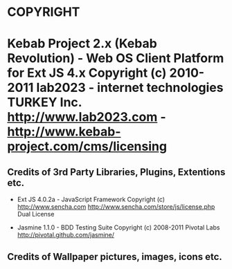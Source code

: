 COPYRIGHT
================================================================================
Kebab Project 2.x (Kebab Revolution) - Web OS Client Platform for Ext JS 4.x
    Copyright (c) 2010-2011 lab2023 - internet technologies TURKEY Inc.
    http://www.lab2023.com - http://www.kebab-project.com/cms/licensing
================================================================================

Credits of 3rd Party Libraries, Plugins, Extentions etc.
--------------------------------------------------------------------------------

- Ext JS 4.0.2a - JavaScript Framework
    Copyright (c) http://www.sencha.com
    http://www.sencha.com/store/js/license.php Dual License

- Jasmine 1.1.0 - BDD Testing Suite
    Copyright (c) 2008-2011 Pivotal Labs
    http://pivotal.github.com/jasmine/

Credits of Wallpaper pictures, images, icons etc.
--------------------------------------------------------------------------------